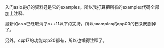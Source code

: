 
入门asio最好的资料还是它的examples。所以我打算把所有的examples代码全部加上注释。

最新的asio已经取消了c++11以下的支持，所以examples的cpp03的目录我删掉了。

另外，cpp17的功能cpp20都有，所以也懒得注释了。
